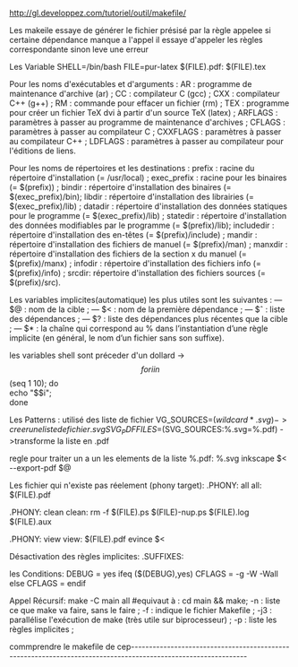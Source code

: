 http://gl.developpez.com/tutoriel/outil/makefile/


Les makeile essaye de générer le fichier présisé par la règle appelee
si certaine dépendance manque a l'appel il essaye d'appeler les règles correspondante
sinon leve une erreur

Les Variable
SHELL=/bin/bash
FILE=pur-latex
$(FILE).pdf: $(FILE).tex

Pour les noms d'exécutables et d'arguments :
    AR : programme de maintenance d'archive (ar) ;
    CC : compilateur C (gcc) ;
    CXX : compilateur C++ (g++) ;
    RM : commande pour effacer un fichier (rm) ;
    TEX : programme pour créer un fichier TeX dvi à partir d'un source TeX (latex) ;
    ARFLAGS : paramètres à passer au programme de maintenance d'archives ;
    CFLAGS : paramètres à passer au compilateur C ;
    CXXFLAGS : paramètres à passer au compilateur C++ ;
    LDFLAGS : paramètres à passer au compilateur pour l'éditions de liens.

Pour les noms de répertoires et les destinations :
    prefix : racine du répertoire d'installation (= /usr/local) ;
    exec_prefix : racine pour les binaires (= $(prefix)) ;
    bindir : répertoire d'installation des binaires (= $(exec_prefix)/bin);
    libdir : répertoire d'installation des librairies (= $(exec_prefix)/lib) ;
    datadir : répertoire d'installation des données statiques pour le programme (= $(exec_prefix)/lib) ;
    statedir : répertoire d'installation des données modifiables par le programme (= $(prefix)/lib);
    includedir : répertoire d'installation des en-têtes (= $(prefix)/include) ;
    mandir : répertoire d'installation des fichiers de manuel (= $(prefix)/man) ;
    manxdir : répertoire d'installation des fichiers de la section x du manuel (= $(prefix)/manx) ;
    infodir : répertoire d'installation des fichiers info (= $(prefix)/info) ;
    srcdir: répertoire d'installation des fichiers sources (= $(prefix)/src).

Les variables implicites(automatique) les plus utiles sont les suivantes :
— $@ : nom de la cible ;
— $< : nom de la première dépendance ;
— $ˆ : liste des dépendances ;
— $? : liste des dépendances plus récentes que la cible ;
— $* : la chaîne qui correspond au % dans l’instantiation d’une règle implicite (en général, le nom
	d’un fichier sans son suffixe).

les variables shell sont préceder d'un dollard -> $$
for i in $$(seq 1 10); do \
	echo "$$i"; \
	done

Les Patterns :
utilisé des liste de fichier
VG_SOURCES=$(wildcard *.svg)               ->creer une liste de fichier .svg
SVG_PDFFILES=$(SVG_SOURCES:%.svg=%.pdf)    ->transforme la liste en .pdf

regle pour traiter un a un les elements de la liste
%.pdf: %.svg
		inkscape $< --export-pdf $@


Les fichier qui n'existe pas réelement (phony target):
.PHONY: all
	all: $(FILE).pdf

.PHONY: clean
	clean:
		rm -f $(FILE).ps $(FILE)-nup.ps $(FILE).log $(FILE).aux

.PHONY: view
	view: $(FILE).pdf
		evince $<

Désactivation des règles implicites:
.SUFFIXES:
 

les Conditions:
DEBUG = yes
ifeq ($(DEBUG),yes)
        CFLAGS = -g -W -Wall
else
        CFLAGS =
endif

Appel Récursif:
	make -C main all   #equivaut à : cd main && make;
-n : liste ce que make va faire, sans le faire ;
-f : indique le fichier Makefile ;
-j3 : parallélise l'exécution de make (très utile sur biprocesseur) ;
-p : liste les règles implicites ;



commprendre le makefile de cep--------------------------------------------------------------------------------------------------------------

